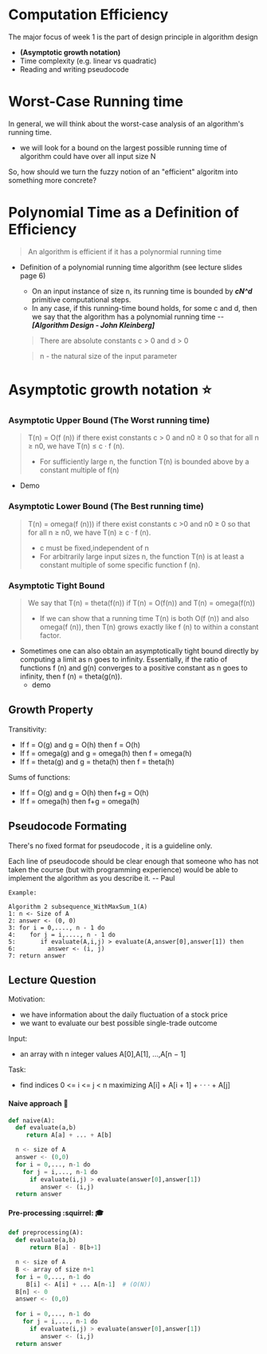 # Computation Efficiency
The major focus of week 1 is the part of design principle in algorithm design 
 - **(Asymptotic growth notation)**
 - Time complexity (e.g. linear vs quadratic)
 - Reading and writing pseudocode

# Worst-Case Running time
In general, we will think about the worst-case analysis of an algorithm's running time.

- we will look for a bound on the largest possible running time of algorithm could have over all input size N

So, how should we turn the fuzzy notion of an "efficient" algoritm into something more concrete?

# Polynomial Time as a Definition of Efficiency

> An algorithm is efficient if it has a polynormial running time

- Definition of a polynomial running time algorithm (see lecture slides page 6)
    -  On an input instance of size n, its running time is bounded by **_cN^d_** primitive computational steps.
    - In any case, if this running-time bound holds, for some c and d, then we say that the algorithm has a polynomial running time -- **_[Algorithm Design - John Kleinberg]_**
    > There are absolute constants c > 0 and d > 0

    > n - the natural size of the input parameter
    

# Asymptotic growth notation :star:
### Asymptotic Upper Bound (The Worst running time) 
> T(n) = O(f (n)) if there exist constants c > 0 and n0 ≥ 0 so that for all n ≥ n0, we have T(n) ≤ c · f (n). 
> - For sufficiently large n, the function T(n) is bounded above by a constant multiple of f(n)
   - Demo 
### Asymptotic Lower Bound (The Best running time)
> T(n) = omega(f (n))) if there exist constants c >0 and n0 ≥ 0 so that for all n ≥ n0, we have T(n) ≥ c · f (n). 
> - c must be fixed,independent of n
> - For arbitrarily large input sizes n, the function T(n) is at least a constant multiple of some specific function f (n).
### Asymptotic Tight Bound 
> We say that T(n) = theta(f(n)) if T(n) = O(f(n)) and T(n) = omega(f(n))
> - If we can show that a running time T(n) is both O(f (n)) and also omega(f (n)), then T(n) grows exactly like f (n) to within a constant factor.
* Sometimes one can also obtain an asymptotically tight bound directly by computing a limit as n goes to infinity. Essentially, if the ratio of functions f (n) and g(n) converges to a positive constant as n goes to infinity, then f (n) = theta(g(n)).
    - demo 
## Growth Property
Transitivity:
- If f = O(g) and g = O(h) then f = O(h) 
- If f = omega(g) and g = omega(h) then f = omega(h) 
- If f = theta(g) and g = theta(h) then f = theta(h)

Sums of functions:
- If f = O(g) and g = O(h) then f+g = O(h) 
- If f = omega(h) then f+g = omega(h)

## Pseudocode Formating
There's no fixed format for pseudocode , it is a guideline only.

Each line of pseudocode should be clear enough that someone who has not taken the course (but with programming experience) would be able to implement the algorithm as you describe it. -- Paul

```pseudocode
Example:

Algorithm 2 subsequence_WithMaxSum_1(A)
1: n <- Size of A
2: answer <- (0, 0)
3: for i = 0,...., n - 1 do
4:    for j = i,...., n - 1 do
5:       if evaluate(A,i,j) > evaluate(A,answer[0],answer[1]) then
6:         answer <- (i, j)
7: return answer

```
## Lecture Question

Motivation:
- we have information about the daily fluctuation of a stock price
- we want to evaluate our best possible single-trade outcome

Input:
- an array with n integer values A[0],A[1], ...,A[n − 1]

Task:
- find indices 0 <= i <= j < n maximizing
A[i] + A[i + 1] + · · · + A[j]

#### Naive approach :pear:
```python
def naive(A):
  def evaluate(a,b)
     return A[a] + ... + A[b]

  n <- size of A
  answer <- (0,0)
  for i = 0,..., n-1 do
    for j = i,..., n-1 do
      if evaluate(i,j) > evaluate(answer[0],answer[1])
         answer <- (i,j)
  return answer
```
#### Pre-processing :squirrel: :mortar_board:

```python
def preprocessing(A):
  def evaluate(a,b)
      return B[a] - B[b+1]

  n <- size of A
  B <- array of size n+1
  for i = 0,..., n-1 do
     B[i] <- A[i] + ... A[n-1]  # (O(N))
  B[n] <- 0
  answer <- (0,0)
  
  for i = 0,..., n-1 do
    for j = i,..., n-1 do
      if evaluate(i,j) > evaluate(answer[0],answer[1])
         answer <- (i,j)
  return answer
```
